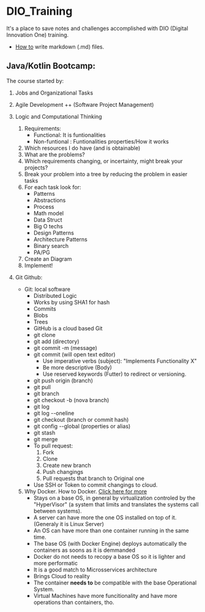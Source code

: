 # DIO_Training

It's a place to save notes and challenges accomplished with DIO (Digital Innovation One) training.

 - [How to](https://www.markdownguide.org/basic-syntax/) write markdown (.md) files.

## Java/Kotlin Bootcamp:

The course started by:

 1. Jobs and Organizational Tasks
 
 2. Agile Development ++ (Software Project Management)

 3. Logic and Computational Thinking
    1. Requirements:
        - Functional: It is funtionalities 
        - Non-funtional : Funtionalities properties/How it works
    2. Which resources I do have (and is obtainable)
    3. What are the problems?
    4. Which requirements changing, or incertainty, might break your projects?
    5. Break your problem into a tree by reducing the problem in easier tasks
    6. For each task look for:
        - Patterns
        - Abstractions
        - Process
        - Math model
        - Data Struct
        - Big O techs
        - Design Patterns
        - Architecture Patterns 
        - Binary search
        - PA/PG
    7. Create an Diagram
    8. Implement!

 4. Git Github:
    - Git: local software
        - Distributed Logic
        - Works by using SHA1 for hash
        - Commits
        - Blobs
        - Trees
        - GitHub is a cloud based Git
        - git clone
        - git add (directory)
        - git commit -m (message)
        - git commit (will open text editor)
            - Use imperative verbs (subject): "Implements Functionality X"
            - Be more descriptive (Body)
            - Use reserved keywords (Futter) to redirect or versioning.
        - git push origin (branch)
        - git pull
        - git branch
        - git checkout -b (nova branch)
        - git log
        - git log --oneline
        - git checkout (branch or commit hash)
        - git config --global (properties or alias)
        - git stash
        - git merge
        - To pull request:
            1. Fork
            2. Clone
            3. Create new branch
            4. Push changings
            5. Pull requests that branch to Original one
        - Use SSH or Token to commit changings to cloud.
        
    5. Why Docker. How to Docker. [Click here for more](https://github.com/gui-sa/DIO_Training/Docker_Lessons)
        - Stays on a base OS, in general by virtualization controled by the "HyperVisor" (a system that limits and translates the systems call between systems).
        - A server can have more the one OS installed on top of it.(Generaly it is Linux Server)
        - An OS can have more than one container running in the same time.
        - The base OS (with Docker Engine) deploys automatically the containers as soons as it is demmanded
        - Docker do not needs to recopy a base OS so it is lighter and more performatic
        - It is a good match to Microsservices architecture
        - Brings Cloud to reality
        - The container **needs to** be compatible with the base Operational System.
        - Virtual Machines have more funcitionality and have more operations than containers, tho.
    
    

